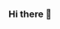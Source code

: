 ### Hi there 👋

<!--
**lvm5/lvm5** is a ✨ _special_ ✨ repository because its `README.md` (this file) appears on your GitHub profile.

Hi, I'm Leandro Vansan 

- 🔭 I’m currently working on ... industrial electric maintenance and automation
- 🌱 I’m currently learning ... Swift and SwiftUI and Compute Engineering

<div>
<a href="https://github.com/seu-usuário-aqui">
<img loading="lazy" height="180em" src="https://github-readme-stats.vercel.app/api/top-langs/?username=seu-usuário-aqui&layout=compact&langs_count=7&theme=dracula"/>
<img loading="lazy" height="180em" src="https://github-readme-stats.vercel.app/api?username=seu-usuário-aqui&show_icons=true&theme=dracula&include_all_commits=true&count_private=true"/>
</div>


-->
